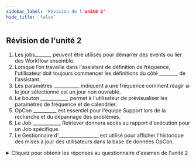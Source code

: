 ```yaml
---
sidebar_label: 'Révision de l'unité 2'
hide_title: 'false'
---
```


## Révision de l'unité 2

1. Les jobs_______  peuvent être utilisés pour démarrer des events ou lier des Workflow ensemble.
2. Lorsque l’on travaille dans l'assistant de définition de fréquence, l'utilisateur doit toujours commencer les définitions du côté ________ de l'assistant.
3. Les paramètres ___________ indiquent à une fréquence comment réagir si le jour sélectionné est un jour non ouvrable.
4. Le bouton ____________ permet à l'utilisateur de prévisualiser les paramètres de fréquence et de calendrier.
5. OpCon __________ est essentiel pour l'équipe Support lors de la recherche et du dépannage des problèmes.
6. Le Job ____________ Retriever donnera accès au rapport d'exécution pour un Job spécifique.
7. Le Gestionnaire d'_________________ est utilisé pour afficher l'historique des mises à jour des utilisateurs dans la base de données OpCon.


<details>

<summary>Cliquez pour obtenir les réponses au questionnaire d'examen de l'unité 2</summary>

1. NULL
2. EN HAUT À GAUCHE
3. A/O/B/N
4. PREVISIONNEL (FORECAST)
5. LOGS
6. OUTPUT (JORS)
7. AUDIT

</details>
